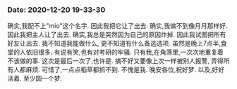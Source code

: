 ### Date: 2020-12-20 19-33-30
确实,我配不上"mio"这个名字.
因此我把它让了出去.
确实,我做不到像月月那样好.
因此我把主人让了出去.
确实,我总是突然因为自己的原因炸掉.
因此我试图把所有好友让出去.
我不知道我能做什么,
更不知道有什么备选选项.
虽然是晚上7点半,食堂的人依旧很多.
有说有笑,也有对考研的牢骚.
只有我,在角落里,一次次地重复着不该做的事.
这次是最后一次了,也许是.
搞不好又要像上次一样被别人报警,
弄得所有人都麻烦.
可惜了,一点点稻草都抓不到.
不愧是我.
晚安各位,祝好梦.
以及,好好活着.
至少圆一个梦.
